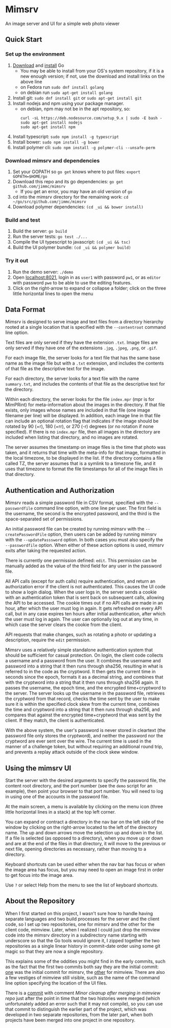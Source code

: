 # Mimsrv
An image server and UI for a simple web photo viewer

## Quick Start

### Set up the environment

1. [Download](https://golang.org/dl/) and [install](https://golang.org/doc/install) Go
   * You may be able to install from your OS's system repository,
     if it is a new enough version; if not, use the
     download and install links on the above line
   * on Fedora run `sudo dnf install golang`
   * on debian run `sudo apt-get install golang`
1. Install git: `sudo dnf install git` or `sudo apt-get install git`
1. Install nodejs and npm using your package manager.
   * on debian, npm may not be in the apt repository, so:
       ```
       curl -sL https://deb.nodesource.com/setup_9.x | sudo -E bash -
       sudo apt-get install nodejs
       sudo apt-get install npm
       ```
1. Install typescript: `sudo npm install -g typescript`
1. Install bower: `sudo npm install -g bower`
1. Install polymer cli: `sudo npm install -g polymer-cli --unsafe-perm`

### Download mimsrv and dependencies

1. Set your GOPATH so `go get` knows where to put files:
   `export GOPATH=$HOME/go`
1. Download this repo and its go dependencies: `go get github.com/jimmc/mimsrv`
    * If you get an error, you may have an old version of `go`
1. cd into the mimsrv directory for the remaining work: `cd ~/go/src/github.com/jimmc/mimsrv`
1. Download polymer dependencies: `(cd _ui && bower install)`

### Build and test

1. Build the server: `go build`
1. Run the server tests: `go test ./...`
1. Compile the UI typescript to javascript: `(cd _ui && tsc)`
1. Build the UI polymer bundle: `(cd _ui && polymer build)`

### Try it out

1. Run the demo server: `./demo`
1. Open [localhost:8021](http://localhost:8021/), login in as `user1` with password `pw1`,
   or as `editor` with password `pwe` to be able to use the editing features.
1. Click on the right-arrow to expand or collapse a folder;
   click on the three little horizontal lines to open the menu

## Data Format

Mimsrv is designed to serve image and text files from a directory hierarchy
rooted at a single location that is specified with the `--contentroot`
command line option.

Text files are only served if they have the extension `.txt`.
Image files are only served if they have one of the extensions
`.jpg`, `.jpeg`, `.png`, or `.gif`.

For each image file, the server looks for a text file that has the same
base name as the image file but with a `.txt` extension, and includes
the contents of that file as the descriptive text for the image.

For each directory, the server looks for a text file with the name
`summary.txt`, and includes the contents of that file as the
descriptive text for the directory.

Within each directory, the server looks for the file `index.mpr`
(mpr is for MimPRint) for meta-information about the images in the
directory. If that file exists, only images whose names are included
in that file (one image filename per line) will be displayed.
In addition, each image line in that file can include an optional
rotation flag that indicates if the image should be rotated by
90 (+r), 180 (+rr), or 270 (-r) degrees (or no rotation if none specified).
If there is no `index.mpr` file, then all images in the directory are
included when listing that directory, and no images are rotated.

The server assumes the timestamp on image files is the time that photo
was taken, and it returns that time with the meta-info for that image,
formatted in the local timezone, to be displayed in the list.
If the directory contains a file called TZ, the server assumes that is
a symlink to a timezone file, and it uses that timezone to format
the file timestamps for all of the image files in that directory.

## Authentication and Authorization

Mimsrv reads a simple password file in CSV format, specified with the
`--passwordfile` command line option, with one line per user.
The first field is the username, the second is the encrypted password,
and the third is the space-separated set of permissions.

An initial password file can be created by running mimsrv with the
`--createPasswordFile` option, then users can be added by running mimsrv
with the `--updatePasssword` option. In both cases you must also specify
the `--passwordfile` option. When either of these action options is used,
mimsrv exits after taking the requested action.

There is currently one permission defined: `edit`. This permission can
be manually added as the value of the third field for any user in the
password file.

All API calls (except for auth calls) require authentication, and
return an authorization error if the client is not authenticated. This
causes the UI code to show a login dialog. When the user logs in, the
server sends a cookie with an authentication token that is sent back on
subsequent calls, allowing the API to be accessed.
The cookie times out if no API calls are made in an hour, after which
the user must log in again.
It gets refreshed on every API call, but in any case expires ten hours after
initial authentication, after which the user must log in again.
The user can optionally log out at any time, in which case the
server clears the cookie from the client.

API requests that make changes, such as rotating a photo or updating
a description, require the `edit` permission.

Mimsrv uses a relatively simple standalone authentication system that
should be sufficient for casual protection. On login, the client code
collects a username and a password from the user. It combines the username
and password into a string that it then runs through sha256, resulting
in what is referred to in the code as the cryptword. It then gets the
current time in seconds since the epoch, formats it as a decimal string,
and combines that with the cryptword into a string that it then runs
through sha256 again. It passes the username, the epoch time, and the
encrypted time+cryptword to the server. The server looks up the username
in the password file, retrieves the cryptword from that record, checks
the time sent by the user to make sure it is within the specified clock skew
from the current time, combines the time and cryptword into a string that
it then runs through sha256, and compares that against the encrypted
time+cryptword that was sent by the client. If they match, the client
is authenticated.

With the above system, the user's password is never stored in cleartext
(the password file only stores the cryptword), and neither the password
nor the cryptword are ever sent over the wire. The current time is used in
the manner of a challenge token, but without requiring an additional round
trip, and prevents a replay attack outside of the clock skew window.

## Using the mimsrv UI

Start the server with the desired arguments to specify the password file,
the content root directory, and the port number (see the `demo` script
for an example), then point your browser to
that port number. You will need to log in using one of the accounts in
the password file.

At the main screen, a menu is available by clicking on the menu icon (three
little horizontal lines in a stack) at the top left corner.

You can expand or contract a directory in the nav bar on the left side of
the window by clicking on the right-arrow located to the left of the
directory name. The up and down arrows move the selection up and down in
the list. If a file is selected (as opposed to a directory), when you
move up or down and are at the end of the files in that directory, it
will move to the previous or next file, opening directories as necessary,
rather than moving to a directory.

Keyboard shortcuts can be used either when the nav bar has focus or when
the image area has focus, but you may need to open an image first in order
to get focus into the image area.

Use `?` or select Help from the menu to see the list of keyboard shortcuts.

## About the Repository

When I first started on this project, I wasn't sure how to handle
having separate languages and two build processes for the server
and the client code, so I set up two repositories, one for mimsrv
and the other for the client code, mimview. Later, when I realized
I could just drop the mimview code into the mimsrv directory in a
subdirectory name starting with underscore so that the Go tools would ignore it,
I zipped together the two repositories as a single linear history in
commit-date order using some git magic so that
they are now a single repository.

This explains some of the oddities you might find in the early
commits, such as the fact that the first two commits both say they
are the initial commit:
[one](https://github.com/jimmc/mimsrv/commit/f7c7cf29d9e47b98aa26fbc2b23aa6ad4fa5a38e)
was the initial commit for mimsrv, the
[other](https://github.com/jimmc/mimsrv/commit/6a9c1172a70e2c6d23a362b0655c39f428c13105)
for mimview. There are also a few vestiges of mimview still
visible, such as the name of the command line option specifying the
location of the UI files.

There is a
[commit](https://github.com/jimmc/mimsrv/commit/525b53edc37dc5b9fc4645ef6e79b6c57128ec3c)
with comment <i>Minor cleanup after merging in mimview repo</i>
just after the point in time that the two histories
were merged (which unfortunately added an error such that it may not compile),
so you can use that commit to distinguish the earlier part of the project,
which was developed in two separate repositories, from the later part,
when both projects have been merged into one project in one repository.
